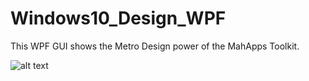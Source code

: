 # Windows10_Design_WPF
This WPF GUI shows the Metro Design power of the MahApps Toolkit.

![alt text](https://4.bp.blogspot.com/-bQt1iBblNHQ/Wg14XAfAXQI/AAAAAAAAGuE/7C0oQlzT_T8Tv_1i2pLnh5PCQuS-XNTFwCLcBGAs/s1600/fake_w10_wpf.gif)
